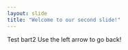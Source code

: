 ```yaml
---
layout: slide
title: "Welcome to our second slide!"
---
```

Test bart2
Use the left arrow to go back!
